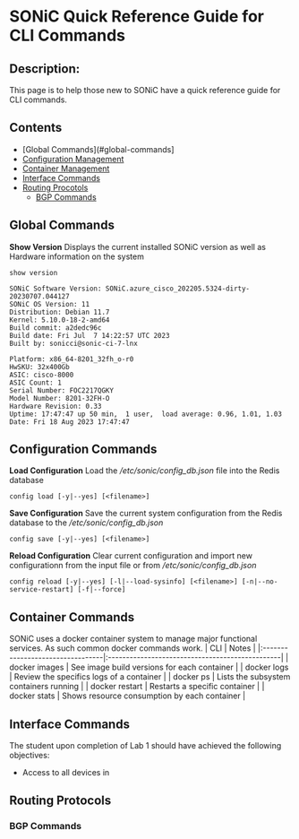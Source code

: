 # SONiC Quick Reference Guide for CLI Commands
## Description: 
This page is to help those new to SONiC have a quick reference guide for CLI commands. 

## Contents
- [Global Commands](#global-commands]
- [Configuration Management](#configuration-management)
- [Container Management](#container-management)
- [Interface Commands](#interface-commands)
- [Routing Procotols](#routing-protocols)
  - [BGP Commands](#bgp-commands)
  
## Global Commands

**Show Version**
Displays the current installed SONiC version as well as Hardware information on the system
```
show version
```

```
SONiC Software Version: SONiC.azure_cisco_202205.5324-dirty-20230707.044127
SONiC OS Version: 11
Distribution: Debian 11.7
Kernel: 5.10.0-18-2-amd64
Build commit: a2dedc96c
Build date: Fri Jul  7 14:22:57 UTC 2023
Built by: sonicci@sonic-ci-7-lnx

Platform: x86_64-8201_32fh_o-r0
HwSKU: 32x400Gb
ASIC: cisco-8000
ASIC Count: 1
Serial Number: FOC2217QGKY
Model Number: 8201-32FH-O
Hardware Revision: 0.33
Uptime: 17:47:47 up 50 min,  1 user,  load average: 0.96, 1.01, 1.03
Date: Fri 18 Aug 2023 17:47:47
```


## Configuration Commands

**Load Configuration**
Load the */etc/sonic/config_db.json* file into the Redis database
```
config load [-y|--yes] [<filename>]
```

**Save Configuration**
Save the current system configuration from the Redis database to the */etc/sonic/config_db.json*
```
config save [-y|--yes] [<filename>]
```

**Reload Configuration**
Clear current configuration and import new configurationn from the input file or from */etc/sonic/config_db.json*
```
config reload [-y|--yes] [-l|--load-sysinfo] [<filename>] [-n|--no-service-restart] [-f|--force]
```


## Container Commands
SONiC uses a docker container system to manage major functional services. As such common docker commands work.
| CLI                              | Notes                                           |
|:---------------------------------|:------------------------------------------------|
| docker images                    | See image build versions for each container     |
| docker logs <container>          | Review the specifics logs of a container        |
| docker ps                        | Lists the subsystem containers running          |
| docker restart <container>       | Restarts a specific container                   |
| docker stats                     | Shows resource consumption by each container    |

## Interface Commands
The student upon completion of Lab 1 should have achieved the following objectives:

* Access to all devices in

## Routing Protocols

### BGP Commands
